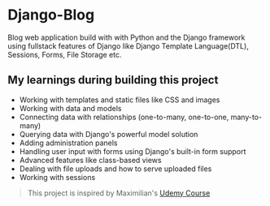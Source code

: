 # Django-Blog

Blog web application build with with Python and the Django framework using fullstack features of Django like Django Template Language(DTL), Sessions, Forms, File Storage etc.

## My learnings during building this project

-   Working with templates and static files like CSS and images
-   Working with data and models
-   Connecting data with relationships (one-to-many, one-to-one, many-to-many)
-   Querying data with Django's powerful model solution
-   Adding administration panels
-   Handling user input with forms using Django's built-in form support
-   Advanced features like class-based views
-   Dealing with file uploads and how to serve uploaded files
-   Working with sessions

> This project is inspired by Maximilian's [Udemy Course](https://www.udemy.com/course/python-django-the-practical-guide/ "Python Django - The Practical Guide")
